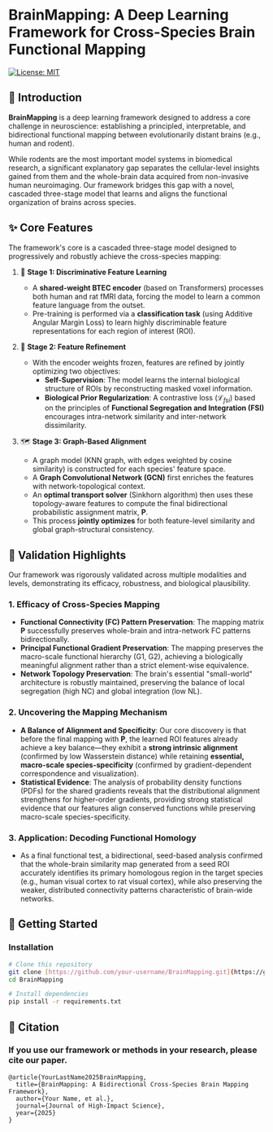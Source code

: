 # BrainMapping: A Deep Learning Framework for Cross-Species Brain Functional Mapping

[![License: MIT](https://img.shields.io/badge/License-MIT-yellow.svg)](https://opensource.org/licenses/MIT)

## 📖 Introduction

**BrainMapping** is a deep learning framework designed to address a core challenge in neuroscience: establishing a principled, interpretable, and bidirectional functional mapping between evolutionarily distant brains (e.g., human and rodent).

While rodents are the most important model systems in biomedical research, a significant explanatory gap separates the cellular-level insights gained from them and the whole-brain data acquired from non-invasive human neuroimaging. Our framework bridges this gap with a novel, cascaded three-stage model that learns and aligns the functional organization of brains across species.

## ✨ Core Features

The framework's core is a cascaded three-stage model designed to progressively and robustly achieve the cross-species mapping:

1.  🧠 **Stage 1: Discriminative Feature Learning**
    * A **shared-weight BTEC encoder** (based on Transformers) processes both human and rat fMRI data, forcing the model to learn a common feature language from the outset.
    * Pre-training is performed via a **classification task** (using Additive Angular Margin Loss) to learn highly discriminable feature representations for each region of interest (ROI).

2.  🔧 **Stage 2: Feature Refinement**
    * With the encoder weights frozen, features are refined by jointly optimizing two objectives:
        * **Self-Supervision**: The model learns the internal biological structure of ROIs by reconstructing masked voxel information.
        * **Biological Prior Regularization**: A contrastive loss ($\mathcal{L}_{fsi}$) based on the principles of **Functional Segregation and Integration (FSI)** encourages intra-network similarity and inter-network dissimilarity.

3.  🗺️ **Stage 3: Graph-Based Alignment**
    * A graph model (KNN graph, with edges weighted by cosine similarity) is constructed for each species' feature space.
    * A **Graph Convolutional Network (GCN)** first enriches the features with network-topological context.
    * An **optimal transport solver** (Sinkhorn algorithm) then uses these topology-aware features to compute the final bidirectional probabilistic assignment matrix, $\mathbf{P}$.
    * This process **jointly optimizes** for both feature-level similarity and global graph-structural consistency.

## 🔬 Validation Highlights

Our framework was rigorously validated across multiple modalities and levels, demonstrating its efficacy, robustness, and biological plausibility.

### 1. Efficacy of Cross-Species Mapping
* **Functional Connectivity (FC) Pattern Preservation**: The mapping matrix $\mathbf{P}$ successfully preserves whole-brain and intra-network FC patterns bidirectionally.
* **Principal Functional Gradient Preservation**: The mapping preserves the macro-scale functional hierarchy (G1, G2), achieving a biologically meaningful alignment rather than a strict element-wise equivalence.
* **Network Topology Preservation**: The brain's essential "small-world" architecture is robustly maintained, preserving the balance of local segregation (high NC) and global integration (low NL).

### 2. Uncovering the Mapping Mechanism
* **A Balance of Alignment and Specificity**: Our core discovery is that before the final mapping with $\mathbf{P}$, the learned ROI features already achieve a key balance—they exhibit a **strong intrinsic alignment** (confirmed by low Wasserstein distance) while retaining **essential, macro-scale species-specificity** (confirmed by gradient-dependent correspondence and visualization).
* **Statistical Evidence**: The analysis of probability density functions (PDFs) for the shared gradients reveals that the distributional alignment strengthens for higher-order gradients, providing strong statistical evidence that our features align conserved functions while preserving macro-scale species-specificity.

### 3. Application: Decoding Functional Homology
* As a final functional test, a bidirectional, seed-based analysis confirmed that the whole-brain similarity map generated from a seed ROI accurately identifies its primary homologous region in the target species (e.g., human visual cortex to rat visual cortex), while also preserving the weaker, distributed connectivity patterns characteristic of brain-wide networks.



## 🚀 Getting Started

### Installation
```bash
# Clone this repository
git clone [https://github.com/your-username/BrainMapping.git](https://github.com/your-username/BrainMapping.git)
cd BrainMapping

# Install dependencies
pip install -r requirements.txt
```
## 📜 Citation
### If you use our framework or methods in your research, please cite our paper.
```
@article{YourLastName2025BrainMapping,
  title={BrainMapping: A Bidirectional Cross-Species Brain Mapping Framework},
  author={Your Name, et al.},
  journal={Journal of High-Impact Science},
  year={2025}
}
```

